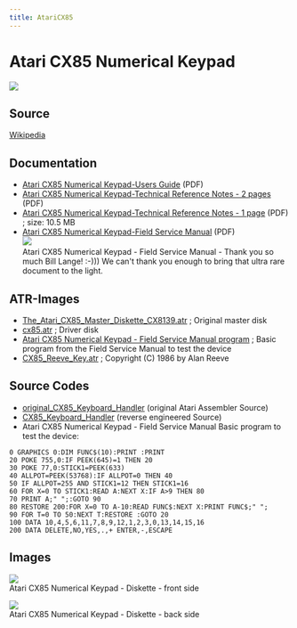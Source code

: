 ```yaml
---
title: AtariCX85
---
```

# Atari CX85 Numerical Keypad  
![](attachments/AtariCX85%2FAtari-CX85.jpg)  
  
## Source  
[Wikipedia](http://en.wikipedia.org/wiki/Atari_8-bit_computer_peripherals)  
## Documentation  
- [Atari CX85 Numerical Keypad-Users Guide](attachments/Atari_CX85_Numerical_Keypad-User_s_Guide.pdf) (PDF)  
- [Atari CX85 Numerical Keypad-Technical Reference Notes - 2 pages](attachments/Atari_CX85_Numerical_Keypad-Technical_Reference_Notes.pdf) (PDF)  
- [Atari CX85 Numerical Keypad-Technical Reference Notes - 1 page](attachments/Atari_CX85_Numerical_Keypad_Technical_Reference_Notes_1_page.pdf) (PDF) ; size: 10.5 MB  
- [Atari CX85 Numerical Keypad-Field Service Manual](attachments/atari_cx85_field_service_manual_screen.pdf) (PDF)  
![](attachments/CX+85+Field+Service+Manual.jpg)  
Atari CX85 Numerical Keypad - Field Service Manual - Thank you so much Bill Lange! :-))) We can't thank you enough to bring that ultra rare document to the light.  
  
## ATR-Images  
- [The_Atari_CX85_Master_Diskette_CX8139.atr](attachments/The_Atari_CX85_Master_Diskette_CX8139.atr) ; Original master disk  
- [cx85.atr](attachments/cx85.atr) ; Driver disk  
- [Atari CX85 Numerical Keypad - Field Service Manual program](attachments/Atari_CX85_Numerical_Keypad-Field_Service_Manual_Program.atr) ; Basic program from the Field Service Manual to test the device  
- [CX85_Reeve_Key.atr](attachments/CX85_Reeve_Key.atr) ; Copyright (C) 1986 by Alan Reeve  
  
## Source Codes  
- [original_CX85_Keyboard_Handler](../original_CX85_Keyboard_Handler/index.md) (original Atari Assembler Source)  
- [CX85_Keyboard_Handler](../CX85_Keyboard_Handler/index.md) (reverse engineered Source)  
- Atari CX85 Numerical Keypad - Field Service Manual Basic program to test the device:  
```
0 GRAPHICS 0:DIM FUNC$(10):PRINT :PRINT 
20 POKE 755,0:IF PEEK(645)=1 THEN 20
30 POKE 77,0:STICK1=PEEK(633)
40 ALLPOT=PEEK(53768):IF ALLPOT=0 THEN 40
50 IF ALLPOT=255 AND STICK1=12 THEN STICK1=16
60 FOR X=0 TO STICK1:READ A:NEXT X:IF A>9 THEN 80
70 PRINT A;" ";:GOTO 90
80 RESTORE 200:FOR X=0 TO A-10:READ FUNC$:NEXT X:PRINT FUNC$;" ";
90 FOR T=0 TO 50:NEXT T:RESTORE :GOTO 20
100 DATA 10,4,5,6,11,7,8,9,12,1,2,3,0,13,14,15,16
200 DATA DELETE,NO,YES,.,+ ENTER,-,ESCAPE
```
  
## Images  
![](attachments/AtariCX85%2FCX85_1.jpg)  
Atari CX85 Numerical Keypad - Diskette - front side  
  
![](attachments/AtariCX85%2FCX85_2.jpg)  
Atari CX85 Numerical Keypad - Diskette - back side  
